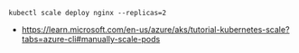 ```
kubectl scale deploy nginx --replicas=2
```

- https://learn.microsoft.com/en-us/azure/aks/tutorial-kubernetes-scale?tabs=azure-cli#manually-scale-pods
